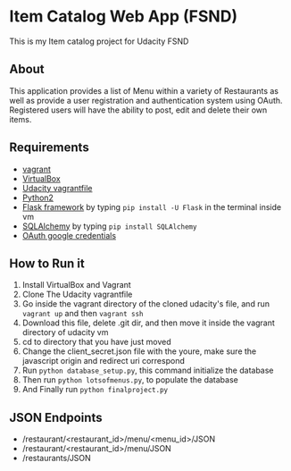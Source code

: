 # Item Catalog Web App (FSND)
This is my Item catalog project for Udacity FSND

## About
This application provides a list of Menu within a variety of Restaurants as well as provide a user registration and authentication system using OAuth. Registered users will have the ability to post, edit and delete their own items.

## Requirements
* [vagrant](https://www.vagrantup.com/downloads.html)
* [VirtualBox](https://www.virtualbox.org/wiki/Downloads)
* [Udacity vagrantfile](https://github.com/udacity/fullstack-nanodegree-vm)
* [Python2](https://www.python.org/downloads/)
* [Flask framework]() by typing `pip install -U Flask` in the terminal inside vm
* [SQLAlchemy]() by typing `pip install SQLAlchemy`
* [OAuth google credentials](https://console.developers.google.com/project/_/apiui/apis/library)

## How to Run it
1. Install VirtualBox and Vagrant
2. Clone The Udacity vagrantfile
3. Go inside the vagrant directory of the cloned udacity's file, and run `vagrant up` and then `vagrant ssh`
4. Download this file, delete .git dir, and then move it inside the vagrant directory of udacity vm
5. cd to directory that you have just moved
6. Change the client_secret.json file with the youre, make sure the javascript origin and redirect uri correspond
7. Run `python database_setup.py`, this command initialize the database
8. Then run `python lotsofmenus.py`, to populate the database
9. And Finally run `python finalproject.py`

## JSON Endpoints
* /restaurant/<restaurant_id>/menu/<menu_id>/JSON
* /restaurant/<restaurant_id>/menu/JSON
* /restaurants/JSON
